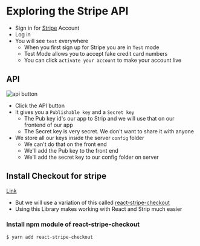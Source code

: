 # Exploring the Stripe API
* Sign in for [Stripe](https://stripe.com/) Account
* Log in
* You will see `test` everywhere
    - When you first sign up for Stripe you are in `Test` mode
    - Test Mode allows you to accept fake credit card numbers
    - You can click `activate your account` to make your account live

## API
![api button](https://i.imgur.com/41z2Uaq.png)

* Click the API button
* It gives you a `Publishable key` and a `Secret key`
    - The Pub key id's our app to Strip and we will use that on our frontend of our app
    - The Secret key is very secret. We don't want to share it with anyone
* We store all our keys inside the server `config` folder
    - We can't do that on the front end
    - We'll add the Pub key to the front end
    - We'll add the secret key to our config folder on server

## Install Checkout for stripe
[Link](https://stripe.com/checkout)

* But we will use a variation of this called [react-stripe-checkout](https://github.com/azmenak/react-stripe-checkout)
* Using this Library makes working with React and Strip much easier

### Install npm module of react-stripe-checkout
`$ yarn add react-stripe-checkout`

